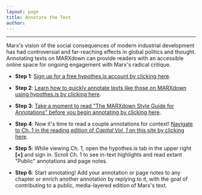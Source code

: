 ```yaml
---
layout: page
title: Annotate the Text
author:
---
```


* * *

Marx's vision of the social consequences of modern industrial development has had controversial and far-reaching effects in global politics and thought. Annotating texts on MARXdown can provide readers with an accessible online space for ongoing engagement with Marx's radical critique.

* **Step 1**: [Sign up for a free hypothes.is account by clicking here](https://web.hypothes.is/start/).

* **Step 2**: [Learn how to quickly annotate texts like those on MARXdown using hypothes.is by clicking here](https://web.hypothes.is/quick-start-guide-for-students/).

* **Step 3**: [Take a moment to read "The MARXdown Style Guide for Annotations" before you begin annotating by clicking here](https://docs.google.com/document/d/14hfh7E9KhtJHpYjst5-CMwGYY_kEFJtXUpmQSema5Zs/edit?usp=sharing).

* **Step 4**: Now it's time to read a couple annotations for context! [Navigate to Ch. 1 in the reading edition of *Capital Vol. 1* on this site by clicking here](https://marxdown.github.io/texts/ch01/).

* **Step 5**: While viewing Ch. 1, open the hypothes.is tab in the upper right **[<]** and sign in. Scroll Ch. 1 to see in-text highlights and read extant "Public" annotations and page notes.

* **Step 6**: Start annotating! Add your annotation or page notes to any chapter or enrich another annotation by replying to it, with the goal of contributing to a public, media-layered edition of Marx's text.
